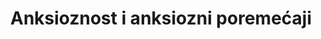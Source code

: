 ---
id: anksioznost-i-anksiozni-poremecaji
title: "Anksioznost i anksiozni poremećaji"
desc: "Šta sve spada u anksiozne poremećaje i kako sebi možemo da pomognemo kada smo anksiozni."
nav: true
---